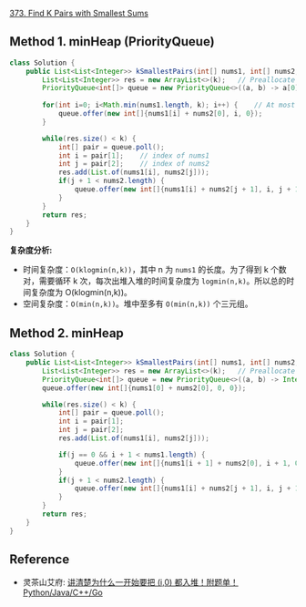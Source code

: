 [373. Find K Pairs with Smallest Sums](https://leetcode.com/problems/find-k-pairs-with-smallest-sums/description/)


## Method 1. minHeap (PriorityQueue)
```java
class Solution {
    public List<List<Integer>> kSmallestPairs(int[] nums1, int[] nums2, int k) {
        List<List<Integer>> res = new ArrayList<>(k);   // Preallocate space
        PriorityQueue<int[]> queue = new PriorityQueue<>((a, b) -> a[0] - b[0]);
        
        for(int i=0; i<Math.min(nums1.length, k); i++) {    // At most k pair
            queue.offer(new int[]{nums1[i] + nums2[0], i, 0});
        }

        while(res.size() < k) {
            int[] pair = queue.poll();
            int i = pair[1];    // index of nums1
            int j = pair[2];    // index of nums2
            res.add(List.of(nums1[i], nums2[j]));
            if(j + 1 < nums2.length) {
                queue.offer(new int[]{nums1[i] + nums2[j + 1], i, j + 1});
            }
        }
        return res;
    }
}
```
**复杂度分析:**
* 时间复杂度：`O(klogmin(n,k))`，其中 n 为 `nums1` 的长度。为了得到 k 个数对，需要循环 k 次，每次出堆入堆的时间复杂度为 `logmin(n,k)`。所以总的时间复杂度为 O(klogmin(n,k))。
* 空间复杂度：`O(min(n,k))`。堆中至多有 `O(min(n,k))` 个三元组。



## Method 2. minHeap
```java
class Solution {
    public List<List<Integer>> kSmallestPairs(int[] nums1, int[] nums2, int k) {
        List<List<Integer>> res = new ArrayList<>(k);   // Preallocate space
        PriorityQueue<int[]> queue = new PriorityQueue<>((a, b) -> Integer.compare(a[0], b[0]));
        queue.offer(new int[]{nums1[0] + nums2[0], 0, 0});

        while(res.size() < k) {
            int[] pair = queue.poll();
            int i = pair[1];
            int j = pair[2];
            res.add(List.of(nums1[i], nums2[j]));

            if(j == 0 && i + 1 < nums1.length) {
                queue.offer(new int[]{nums1[i + 1] + nums2[0], i + 1, 0});
            }
            if(j + 1 < nums2.length) {
                queue.offer(new int[]{nums1[i] + nums2[j + 1], i, j + 1});
            }
        }
        return res;
    }
}
```



## Reference
* 灵茶山艾府: [讲清楚为什么一开始要把 (i,0) 都入堆！附题单！Python/Java/C++/Go](https://leetcode.cn/problems/find-k-pairs-with-smallest-sums/solutions/2286318/jiang-qing-chu-wei-shi-yao-yi-kai-shi-ya-i0dj/)
